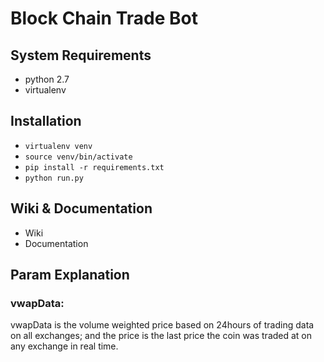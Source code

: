 # Block Chain Trade Bot
## System Requirements
- python 2.7
- virtualenv

## Installation
- `virtualenv venv`
- `source venv/bin/activate`
- `pip install -r requirements.txt`
- `python run.py`

## Wiki & Documentation
- Wiki
- Documentation

## Param Explanation
### vwapData:
  vwapData is the volume weighted price based on 24hours of trading data on all exchanges; and the price is the last price the coin was traded at on any exchange in real time.

